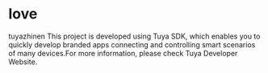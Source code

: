 # love
tuyazhinen
This project is developed using Tuya SDK, which enables you to quickly develop branded apps connecting and controlling smart scenarios of many devices.For more information, please check Tuya Developer Website.
